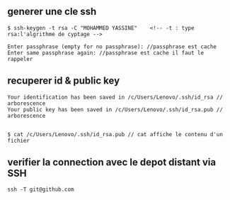 ## generer une cle ssh 
    $ ssh-keygen -t rsa -C "MOHAMMED YASSINE"    <!-- -t : type rsa:l'algrithme de cyptage -->

    Enter passphrase (empty for no passphrase): //passphrase est cache
    Enter same passphrase again: //passphrase est cache il faut le rappeler
## recuperer id & public key 
    Your identification has been saved in /c/Users/Lenovo/.ssh/id_rsa // arborescence
    Your public key has been saved in /c/Users/Lenovo/.ssh/id_rsa.pub // arborescence


    $ cat /c/Users/Lenovo/.ssh/id_rsa.pub // cat affiche le contenu d'un fichier 
## verifier la connection avec le depot distant via SSH
    ssh -T git@github.com
    



